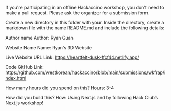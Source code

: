If you're participating in an offline Hackaccino workshop, you don't need to make a pull request. Please ask the organizer for a submission form.

Create a new directory in this folder with your. Inside the directory, create a markdown file with the name README.md and include the following details:

Author name
Author: Ryan Guan

Website Name
Name: Ryan's 3D Website

Live Website URL
Link: https://heartfelt-dusk-ffcf44.netlify.app/

Code
GitHub Link: https://github.com/westkorean/hackaccino/blob/main/submissions/wkfrap/index.html

How many hours did you spend on this?
Hours: 3-4

How did you build this?
How: Using Next.js and by following Hack Club’s Next.js workshop!
